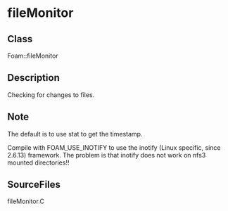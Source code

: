 # fileMonitor 
## Class
Foam::fileMonitor

## Description
Checking for changes to files.

## Note
The default is to use stat to get the timestamp.

Compile with FOAM_USE_INOTIFY to use the inotify
(Linux specific, since 2.6.13) framework. The problem is that inotify does
not work on nfs3 mounted directories!!

## SourceFiles
fileMonitor.C

